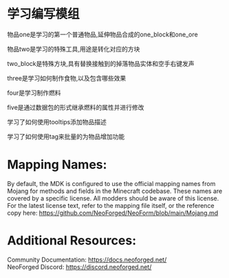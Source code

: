 
学习编写模组
=======

物品one是学习的第一个普通物品,延伸物品合成的one_block和one_ore

物品two是学习的特殊工具,用途是转化对应的方块

two_block是特殊方块,具有替换接触到的掉落物品实体和空手右键发声

three是学习如何制作食物,以及包含哪些效果

four是学习制作燃料

five是通过数据包的形式继承燃料的属性并进行修改

学习了如何使用tooltips添加物品描述

学习了如何使用tag来批量的为物品增加功能

Mapping Names:
============
By default, the MDK is configured to use the official mapping names from Mojang for methods and fields 
in the Minecraft codebase. These names are covered by a specific license. All modders should be aware of this
license. For the latest license text, refer to the mapping file itself, or the reference copy here:
https://github.com/NeoForged/NeoForm/blob/main/Mojang.md

Additional Resources: 
==========
Community Documentation: https://docs.neoforged.net/  
NeoForged Discord: https://discord.neoforged.net/
